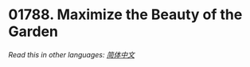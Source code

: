 # 01788. Maximize the Beauty of the Garden

  _Read this in other languages:_
    [_简体中文_](README.zh-CN.md)

